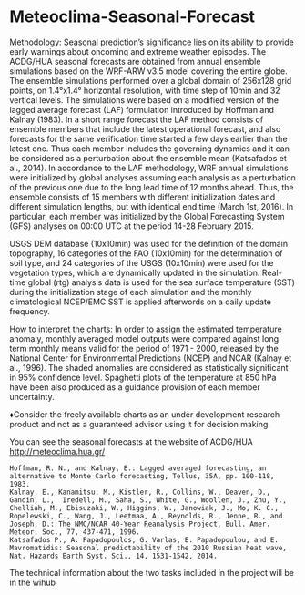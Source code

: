 # Meteoclima-Seasonal-Forecast
Methodology: Seasonal prediction’s significance lies on its ability to provide early warnings about oncoming and extreme weather episodes. The ACDG/HUA seasonal forecasts are obtained from annual ensemble simulations based on the WRF-ARW v3.5 model covering the entire globe. The ensemble simulations performed over a global domain of 256x128 grid points, on 1.4°x1.4° horizontal resolution, with time step of 10min and 32 vertical levels. The simulations were based on a modified version of the lagged average forecast (LAF) formulation introduced by Hoffman and Kalnay (1983). In a short range forecast the LAF method consists of ensemble members that include the latest operational forecast, and also forecasts for the same verification time started a few days earlier than the latest one. Thus each member includes the governing dynamics and it can be considered as a perturbation about the ensemble mean (Katsafados et al., 2014). In accordance to the LAF methodology, WRF annual simulations were initialized by global analyses assuming each analysis as a perturbation of the previous one due to the long lead time of 12 months ahead. Thus, the ensemble consists of 15 members with different initialization dates and different simulation lengths, but with identical end time (March 1st, 2016). In particular, each member was initialized by the Global Forecasting System (GFS) analyses on 00:00 UTC at the period 14-28 February 2015.

USGS DEM database (10x10min) was used for the definition of the domain topography, 16 categories of the FAO (10x10min) for the determination of soil type, and 24 categories of the USGS (10x10min) were used for the vegetation types, which are dynamically updated in the simulation. Real-time global (rtg) analysis data is used for the sea surface temperature (SST) during the initialization stage of each simulation and the monthly climatological NCEP/EMC SST is applied afterwords on a daily update frequency.

How to interpret the charts: In order to assign the estimated temperature anomaly, monthly averaged model outputs were compared against long term monthly means valid for the period of 1971 - 2000, released by the National Center for Environmental Predictions (NCEP) and NCAR (Kalnay et al., 1996). The shaded anomalies are considered as statistically significant in 95% confidence level. Spaghetti plots of the temperature at 850 hPa have been also produced as a guidance provision of each member uncertainty.

♦Consider the freely available charts as an under development research product and not as a guaranteed advisor using it for decision making.

 You can see the seasonal forecasts at the website of ACDG/HUA http://meteoclima.hua.gr/

    Hoffman, R. N., and Kalnay, E.: Lagged averaged forecasting, an alternative to Monte Carlo forecasting, Tellus, 35A, pp. 100-118, 1983.
    Kalnay, E., Kanamitsu, M., Kistler, R., Collins, W., Deaven, D., Gandin, L.,  Iredell, M., Saha, S., White, G., Woollen, J., Zhu, Y., Chelliah, M., Ebisuzaki, W., Higgins, W., Janowiak, J., Mo, K. C., Ropelewski, C., Wang, J., Leetmaa, A., Reynolds, R., Jenne, R., and Joseph, D.: The NMC/NCAR 40-Year Reanalysis Project, Bull. Amer. Meteor. Soc., 77, 437-471, 1996.
    Katsafados P., A. Papadopoulos, G. Varlas, E. Papadopoulou, and E. Mavromatidis: Seasonal predictability of the 2010 Russian heat wave, Nat. Hazards Earth Syst. Sci., 14, 1531-1542, 2014.

The technical information about the two tasks included in the project will be in the wihub

